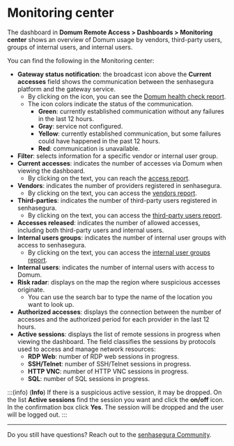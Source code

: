 # Monitoring center

The dashboard in **Domum Remote Access > Dashboards > Monitoring center** shows an overview of Domum usage by vendors, third-party users, groups of internal users, and internal users.

You can find the following in the Monitoring center:

<!-- Fix link -->
- **Gateway status notification**: the broadcast icon above the **Current accesses** field shows the communication between the senhasegura platform and the gateway service.
  - By clicking on the icon, you can see the [Domum health check report](/v3-33/docs/domum-health-check).
  - The icon colors indicate the status of the communication.
    - **Green**: currently established communication without any failures in the last 12 hours.
    - **Gray**: service not configured.
    - **Yellow**: currently established communication, but some failures could have happened in the past 12 hours.
    - **Red**: communication is unavailable.
- **Filter**: selects information for a specific vendor or internal user group.
- **Current accesses**: indicates the number of accesses via Domum when viewing the dashboard.
  - By clicking on the text, you can reach the [access report](/v3-33/docs/domum-access-report).
- **Vendors**: indicates the number of providers registered in senhasegura.
  - By clicking on the text, you can access the [vendors report](/v3-33/docs/domum-settings-vendors).
- **Third-parties**: indicates the number of third-party users registered in senhasegura.
  - By clicking on the text, you can access the [third-party users report](/v3-33/docs/domum-dashboard-third-party-users).
- **Accesses released**: indicates the number of allowed accesses, including both third-party users and internal users.
- **Internal users groups**: indicates the number of internal user groups with access to senhasegura.
  - By clicking on the text, you can access the [internal user groups report](/v3-33/docs/domum-dashboard-internal-users-groups).
- **Internal users**: indicates the number of internal users with access to Domum.
- **Risk radar**: displays on the map the region where suspicious accesses originate.
  - You can use the search bar to type the name of the location you want to look up.
- **Authorized accesses**: displays the connection between the number of accesses and the authorized period for each provider in the last 12 hours.
- **Active sessions**: displays the list of remote sessions in progress when viewing the dashboard. The field classifies the sessions by protocols used to access and manage network resources:
  - **RDP Web**: number of RDP web sessions in progress.
  - **SSH/Telnet**: number of SSH/Telnet sessions in progress.
  - **HTTP VNC**: number of HTTP VNC sessions in progress.
  - **SQL**: number of SQL sessions in progress.

<!-- Fix callout -->
:::(info) (**Info**)
If there is a suspicious active session, it may be dropped. On the list **Active sessions** find the session you want and click the **on/off** icon. In the confirmation box click **Yes**. The session will be dropped and the user will be logged out.
:::

---

Do you still have questions? Reach out to the [senhasegura Community](https://community.senhasegura.io/).
